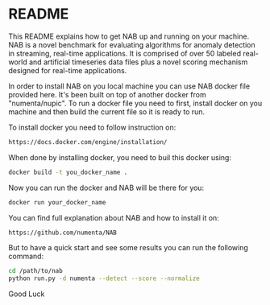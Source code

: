 # README #

This README explains how to get NAB up and running on your machine. NAB is a novel benchmark for evaluating algorithms for anomaly detection in streaming,  real-time applications. It is comprised of over 50 labeled real-world and artificial timeseries data files plus a novel scoring mechanism designed for real-time applications.

In order to install NAB on you local machine you can use NAB docker file provided here. It's been built on top of another docker from "numenta/nupic".  To run a docker file you need to first, install docker on you machine and then build the current file so it is ready to run. 

To install docker you need to follow instruction on: 
```sh
https://docs.docker.com/engine/installation/
```
When done by installing docker, you need to buil this docker using:
```sh
docker build -t you_docker_name .
```
Now you can run the docker and NAB will be there for you:
```sh
docker run your_docker_name
```
You can find full explanation about NAB and how to install it on:
```sh
https://github.com/numenta/NAB
```
But to have a quick start and see some results you can run the following command:
```sh
cd /path/to/nab
python run.py -d numenta --detect --score --normalize
```
Good Luck

